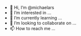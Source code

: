 - 👋 Hi, I’m @michaelars
- 👀 I’m interested in ...
- 🌱 I’m currently learning ...
- 💞️ I’m looking to collaborate on ...
- 📫 How to reach me ...

<!---
michaelars/michaelars is a ✨ special ✨ repository because its `README.md` (this file) appears on your GitHub profile.
You can click the Preview link to take a look at your changes.
--->
